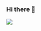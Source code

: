 ### Hi there 👋

<!--
**vidhyasankari/vidhyasankari** is a ✨ _special_ ✨ repository because its `README.md` (this file) appears on your GitHub profile.

Here are some ideas to get you started:

🔭 I’m currently working on ... AI
🌱 I’m currently learning ... Azure
👯 I’m looking to collaborate on ... Github&Kaggle
🤔 I’m looking for help with ... AI 
💬 Ask me about ... ML & DL
📫 How to reach me: ...  twitter[https://twitter.com/__Vidhya],LinkedIn [www.linkedin.com/in/vidhyasankari-s-03b39988]
😄 Pronouns: She | Her
⚡ Fun fact: I'm a life long learner
--><img src="https://github-readme-stats.vercel.app/api?username=vidhyasankari&&show_icons=true&title_color=ffffff&icon_color=bb2acf&text_color=daf7dc&bg_color=151515">
